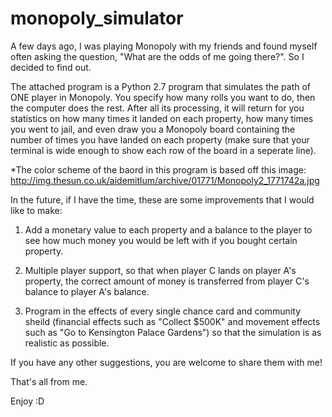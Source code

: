 # monopoly_simulator

A few days ago, I was playing Monopoly with my friends and found myself often asking
the question, "What are the odds of me going there?". So I decided to find out.

The attached program is a Python 2.7 program that simulates the path of ONE player
in Monopoly. You specify how many rolls you want to do, then the computer does the rest.
After all its processing, it will return for you statistics on how many times it landed
on each property, how many times you went to jail, and even draw you a Monopoly board
containing the number of times you have landed on each property (make sure that your
terminal is wide enough to show each row of the board in a seperate line).

*The color scheme of the baord in this program is based off this image:
http://img.thesun.co.uk/aidemitlum/archive/01771/Monopoly2_1771742a.jpg

In the future, if I have the time, these are some improvements that I would like to make:

1. Add a monetary value to each property and a balance to the player to see how much money
you would be left with if you bought certain property.

2. Multiple player support, so that when player C lands on player A's property, the correct
amount of money is transferred from player C's balance to player A's balance.

3. Program in the effects of every single chance card and community sheild (financial effects
such as "Collect $500K" and movement effects such as "Go to Kensington Palace Gardens") so
that the simulation is as realistic as possible.

If you have any other suggestions, you are welcome to share them with me!

That's all from me.

Enjoy :D
